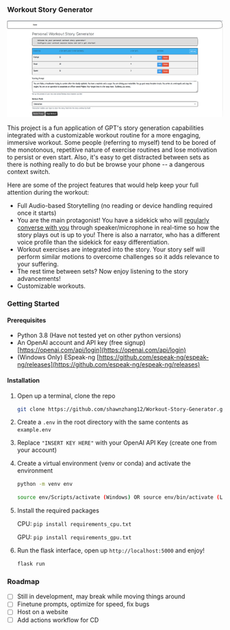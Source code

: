 ### Workout Story Generator

![](/static/home_page.png)

This project is a fun application of GPT's story generation capabilities integrated with a customizable workout routine for a more engaging, immersive workout. Some people (referring to myself) tend to be bored of the monotonous, repetitive nature of exercise routines and lose motivation to persist or even start. Also, it's easy to get distracted between sets as there is nothing really to do but be browse your phone -- a dangerous context switch. 

Here are some of the project features that would help keep your full attention during the workout:

- Full Audio-based Storytelling (no reading or device handling required once it starts)
- You are the main protagonist! You have a sidekick who will <u>regularly converse with you</u> through speaker/microphone in real-time so how the story plays out is up to you! There is also a narrator, who has a different voice profile than the sidekick for easy differentiation.
- Workout exercises are integrated into the story. Your story self will perform similar motions to overcome challenges so it adds relevance to your suffering.
- The rest time between sets? Now enjoy listening to the story advancements! 
- Customizable workouts.

### Getting Started

#### Prerequisites

- Python 3.8 (Have not tested yet on other python versions)
- An OpenAI account and API key (free signup) [https://openai.com/api/login](https://openai.com/api/login)
- (Windows Only) ESpeak-ng [https://github.com/espeak-ng/espeak-ng/releases](https://github.com/espeak-ng/espeak-ng/releases)

#### Installation

1. Open up a terminal, clone the repo

   ```sh
   git clone https://github.com/shawnzhang12/Workout-Story-Generator.git 
   ```

2. Create a `.env` in the root directory with the same contents as `example.env`

3. Replace `"INSERT KEY HERE"` with your OpenAI API Key (create one from your account)

4. Create a virtual environment (venv or conda) and activate the environment

   ```sh
   python -m venv env
   ```

   ```sh
   source env/Scripts/activate (Windows) OR source env/bin/activate (LINUX)
   ```

5. Install the required packages

   CPU: `pip install requirements_cpu.txt`

   GPU: `pip install requirements_gpu.txt`

6. Run the flask interface, open up `http://localhost:5000` and enjoy!

   ```sh
   flask run
   ```

### Roadmap
- [ ] Still in development, may break while moving things around
- [ ] Finetune prompts, optimize for speed, fix bugs
- [ ] Host on a website
- [ ] Add actions workflow for CD